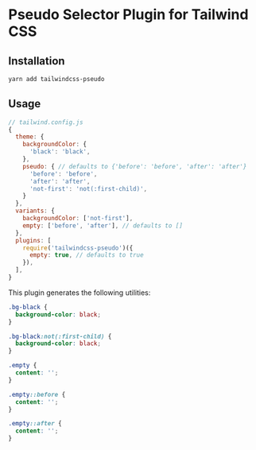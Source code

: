 # Pseudo Selector Plugin for Tailwind CSS

## Installation

```sh
yarn add tailwindcss-pseudo
```

## Usage

```js
// tailwind.config.js
{
  theme: {
    backgroundColor: {
      'black': 'black',
    },
    pseudo: { // defaults to {'before': 'before', 'after': 'after'}
      'before': 'before',
      'after': 'after',
      'not-first': 'not(:first-child)',
    }
  },
  variants: {
    backgroundColor: ['not-first'],
    empty: ['before', 'after'], // defaults to []
  },
  plugins: [
    require('tailwindcss-pseudo')({
      empty: true, // defaults to true
    }),
  ],
}
```

This plugin generates the following utilities:

```css
.bg-black {
  background-color: black;
}

.bg-black:not(:first-child) {
  background-color: black;
}

.empty {
  content: '';
}

.empty::before {
  content: '';
}

.empty::after {
  content: '';
}
```
